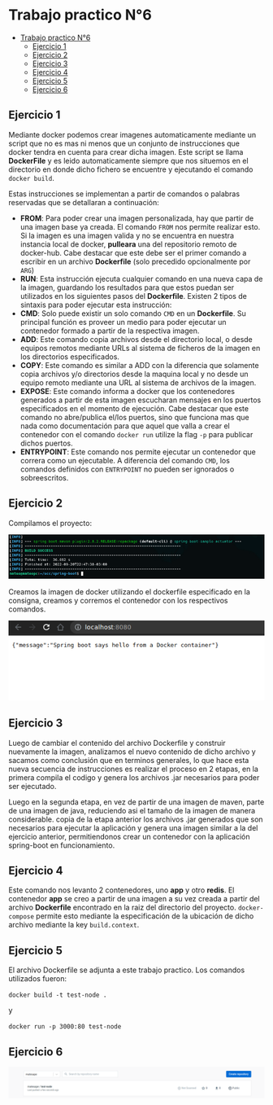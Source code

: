 # Trabajo practico N°6

- [Trabajo practico N°6](#trabajo-practico-n6)
  - [Ejercicio 1](#ejercicio-1)
  - [Ejercicio 2](#ejercicio-2)
  - [Ejercicio 3](#ejercicio-3)
  - [Ejercicio 4](#ejercicio-4)
  - [Ejercicio 5](#ejercicio-5)
  - [Ejercicio 6](#ejercicio-6)

## Ejercicio 1

Mediante docker podemos crear imagenes automaticamente mediante un script que no es mas ni menos que un conjunto de instrucciones que docker tendra en cuenta para crear dicha imagen. Este script se llama **DockerFile** y es leido automaticamente siempre que nos situemos en el directorio en donde dicho fichero se encuentre y ejecutando el comando `docker build`.

Estas instrucciones se implementan a partir de comandos o palabras reservadas que se detallaran a continuación:

* **FROM**: Para poder crear una imagen personalizada, hay que partir de una imagen base ya creada. El comando `FROM` nos permite realizar esto. Si la imagen es una imagen valida y no se encuentra en nuestra instancia local de docker, **pulleara** una del repositorio remoto de docker-hub. Cabe destacar que este debe ser el primer comando a escribir en un archivo **Dockerfile** (solo precedido opcionalmente por `ARG`)
* **RUN**: Esta instrucción ejecuta cualquier comando en una nueva capa de la imagen, guardando los resultados para que estos puedan ser utilizados en los siguientes pasos del **Dockerfile**. Existen 2 tipos de sintaxis para poder ejecutar esta instrucción:
* **CMD**: Solo puede existir un solo comando `CMD` en un **Dockerfile**. Su principal función es proveer un medio para poder ejecutar un contenedor formado a partir de la respectiva imagen.
* **ADD**: Este comando copia archivos desde el directorio local, o desde equipos remotos mediante URLs al sistema de ficheros de la imagen en los directorios especificados.
* **COPY**: Este comando es similar a ADD con la diferencia que solamente copia archivos y/o directorios desde la maquina local y no desde un equipo remoto mediante una URL al sistema de archivos de la imagen.
* **EXPOSE**: Este comando informa a docker que los contenedores generados a partir de esta imagen escucharan mensajes en los puertos especificados en el momento de ejecución. Cabe destacar que este comando no abre/publica el/los puertos, sino que funciona mas que nada como documentación para que aquel que valla a crear el contenedor con el comando `docker run` utilize la flag `-p` para publicar dichos puertos.
* **ENTRYPOINT**: Este comando nos permite ejecutar un contenedor que correra como un ejecutable. A diferencia del comando `CMD`, los comandos definidos con `ENTRYPOINT` no pueden ser ignorados o sobreescritos.

## Ejercicio 2

Compilamos el proyecto:

![](img/build_success.png)

Creamos la imagen de docker utilizando el dockerfile especificado en la consigna, creamos y corremos el contenedor con los respectivos comandos.

![](img/contanier.png)

## Ejercicio 3

Luego de cambiar el contenido del archivo Dockerfile y construir nuevamente la imagen, analizamos el nuevo contenido de dicho archivo y sacamos como conclusión que en terminos generales, lo que hace esta nueva secuencia de instrucciones es realizar el proceso en 2 etapas, en la primera compila el codigo y genera los archivos .jar necesarios para poder ser ejecutado.

Luego en la segunda etapa, en vez de partir de una imagen de maven, parte de una imagen de java, reduciendo asi el tamaño de la imagen de manera considerable. copia de la etapa anterior los archivos .jar generados que son necesarios para ejecutar la aplicación y genera una imagen similar a la del ejercicio anterior, permitiendonos crear un contenedor con la aplicación spring-boot en funcionamiento.

## Ejercicio 4

Este comando nos levanto 2 contenedores, uno **app** y otro **redis**. El contenedor **app** se creo a partir de una imagen a su vez creada a partir del archivo **Dockerfile** encontrado en la raiz del directorio del proyecto. `docker-compose` permite esto mediante la especificación de la ubicación de dicho archivo mediante la key `build.context`.

## Ejercicio 5

El archivo Dockerfile se adjunta a este trabajo practico. Los comandos utilizados fueron:

`docker build -t test-node .`

y

`docker run -p 3000:80 test-node`

## Ejercicio 6

![](img/hub.png)

